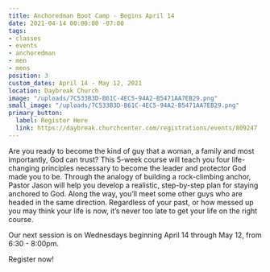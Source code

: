 ```yaml
---
title: Anchoredman Boot Camp - Begins April 14
date: 2021-04-14 00:00:00 -07:00
tags:
- classes
- events
- anchoredman
- men
- mens
position: 3
custom_dates: April 14 - May 12, 2021
location: Daybreak Church
image: "/uploads/7C533B3D-B61C-4EC5-94A2-B5471AA7EB29.png"
small_image: "/uploads/7C533B3D-B61C-4EC5-94A2-B5471AA7EB29.png"
primary_button:
  label: Register Here
  link: https://daybreak.churchcenter.com/registrations/events/809247
---
```


Are you ready to become the kind of guy that a woman, a family and most importantly, God can trust? This 5-week course will teach you four life-changing principles necessary to become the leader and protector God made you to be. Through the analogy of building a rock-climbing anchor, Pastor Jason will help you develop a realistic, step-by-step plan for staying anchored to God. Along the way, you’ll meet some other guys who are headed in the same direction. Regardless of your past, or how messed up you may think your life is now, it’s never too late to get your life on the right course. 

Our next session is on Wednesdays beginning April 14 through May 12, from 6:30 - 8:00pm. 

Register now!